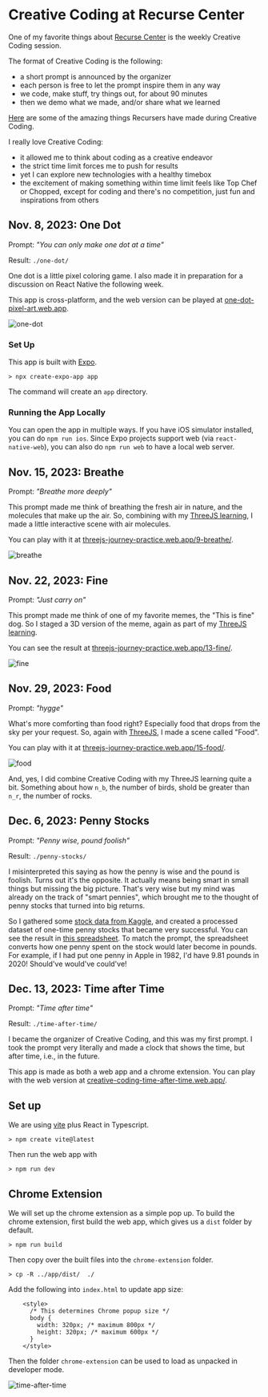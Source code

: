 # Creative Coding at Recurse Center

One of my favorite things about [Recurse Center](https://www.recurse.com/) is the weekly Creative Coding
session.

The format of Creative Coding is the following:

- a short prompt is announced by the organizer
- each person is free to let the prompt inspire them in any way
- we code, make stuff, try things out, for about 90 minutes
- then we demo what we made, and/or share what we learned

[Here](https://creativecoding.recurse.com/) are some of the amazing things
Recursers have made during Creative Coding.

I really love Creative Coding:

- it allowed me to think about coding as a creative endeavor
- the strict time limit forces me to push for results
- yet I can explore new technologies with a healthy timebox
- the excitement of making something within time limit feels like Top Chef or Chopped,
  except for coding and there's no competition, just fun and inspirations from others

## Nov. 8, 2023: One Dot

Prompt: _"You can only make one dot at a time"_

Result: `./one-dot/`

One dot is a little pixel coloring game. I also made it in preparation for a
discussion on React Native the following week.

This app is cross-platform, and the web version can be played at [one-dot-pixel-art.web.app](https://one-dot-pixel-art.web.app/).

![one-dot](./images/one-dot.png)

### Set Up

This app is built with [Expo](https://expo.dev/).

```
> npx create-expo-app app
```

The command will create an `app` directory.

### Running the App Locally

You can open the app in multiple ways. If you have iOS simulator installed, you
can do `npm run ios`. Since Expo projects support web (via `react-native-web`),
you can also do `npm run web` to have a local web server.

## Nov. 15, 2023: Breathe

Prompt: _"Breathe more deeply"_

This prompt made me think of breathing the fresh air in nature, and the molecules
that make up the air. So, combining with my [ThreeJS learning](https://github.com/jovisly/ThreeJS-Practices?tab=readme-ov-file#9---breathe),
I made a little interactive scene with air molecules.

You can play with it at [threejs-journey-practice.web.app/9-breathe/](https://threejs-journey-practice.web.app/9-breathe/).

![breathe](./images/breathe.png)

## Nov. 22, 2023: Fine

Prompt: _"Just carry on"_

This prompt made me think of one of my favorite memes, the "This is fine" dog.
So I staged a 3D version of the meme, again as part of my [ThreeJS learning](https://github.com/jovisly/ThreeJS-Practices?tab=readme-ov-file#13---fine).

You can see the result at [threejs-journey-practice.web.app/13-fine/](https://threejs-journey-practice.web.app/13-fine/).

![fine](./images/fine.png)

## Nov. 29, 2023: Food

Prompt: _"hygge"_

What's more comforting than food right? Especially food that drops from the sky
per your request. So, again with [ThreeJS](https://github.com/jovisly/ThreeJS-Practices?tab=readme-ov-file#15---food),
I made a scene called "Food".

You can play with it at [threejs-journey-practice.web.app/15-food/](https://threejs-journey-practice.web.app/15-food/).

![food](./images/food.png)

And, yes, I did combine Creative Coding with my ThreeJS learning quite a bit.
Something about how `n_b`, the number of birds, shold be greater than `n_r`, the
number of rocks.

## Dec. 6, 2023: Penny Stocks

Prompt: _"Penny wise, pound foolish"_

Result: `./penny-stocks/`

I misinterpreted this saying as how the penny is wise and the pound is foolish.
Turns out it's the opposite. It actually means being smart in small things but
missing the big picture. That's very wise but my mind was already on the track of
"smart pennies", which brought me to the thought of penny stocks that turned into
big returns.

So I gathered some [stock data from Kaggle](https://www.kaggle.com/datasets/jacksoncrow/stock-market-dataset),
and created a processed dataset of one-time penny stocks that became very successful.
You can see the result in [this spreadsheet](https://docs.google.com/spreadsheets/d/1FQb6mn_beTK_iJK4Fuc6q_nu7lTAj8oTDtAitSLFntI/edit#gid=1018175396).
To match the prompt, the spreadsheet converts how one penny spent on the stock
would later become in pounds. For example, if I had put one penny in Apple in 1982,
I'd have 9.81 pounds in 2020! Should've would've could've!

## Dec. 13, 2023: Time after Time

Prompt: _"Time after time"_

Result: `./time-after-time/`

I became the organizer of Creative Coding, and this was my first prompt. I took
the prompt very literally and made a clock that shows the time, but after time, i.e.,
in the future.

This app is made as both a web app and a chrome extension. You can play with the
web version at [creative-coding-time-after-time.web.app/](https://creative-coding-time-after-time.web.app/).

## Set up

We are using [vite](https://vitejs.dev/) plus React in Typescript.

```
> npm create vite@latest
```

Then run the web app with

```
> npm run dev
```

## Chrome Extension

We will set up the chrome extension as a simple pop up. To build the chrome
extension, first build the web app, which gives us a `dist` folder by default.

```
> npm run build
```

Then copy over the built files into the `chrome-extension` folder.

```
> cp -R ../app/dist/  ./
```

Add the following into `index.html` to update app size:

```
    <style>
      /* This determines Chrome popup size */
      body {
        width: 320px; /* maximum 800px */
        height: 320px; /* maximum 600px */
      }
    </style>
```

Then the folder `chrome-extension` can be used to load as unpacked in developer
mode.

![time-after-time](./images/time-after-time.png)
